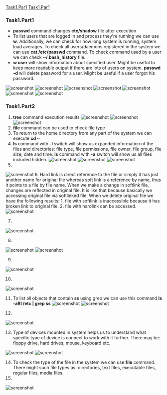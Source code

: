 [Task1.Par1](./readme.md#task1part1)
[Task1.Par1](./readme.md#task1part2)
### Task1.Part1

* **passwd** command changes **etc/shadow** file after execution
* To list users that are logged in and process they're running we can use **w**. Additionally, we can check for how long system is running, system load averages.
To check all users/daemons registered in the system we can use **cat /etc/passwd** command. 
To check command used by a user we can check **~/.bash_history** file.
* **w user <user>** will show information about specified user. Might be useful to keep more readable output if there are lots of users on system.
**passwd -d <user>** will delete password for a user. Might be useful if a user forgot his password.

![screenshot](./Screenshots/Screenshot%20from%202022-07-11%2021-57-37.png)
![screenshot](./Screenshots/Screenshot%20from%202022-07-11%2021-58-25.png)
![screenshot](./Screenshots/Screenshot%20from%202022-07-11%2022-00-08.png)
![screenshot](./Screenshots/Screenshot%20from%202022-07-11%2022-04-44.png)
![screenshot](./Screenshots/Screenshot%20from%202022-07-11%2022-20-23.png)
![screenshot](./Screenshots/Screenshot%20from%202022-07-11%2022-30-18.png)
![screenshot](./Screenshots/Screenshot%20from%202022-07-11%2022-34-54.png)

### Task1.Part2
1. **tree** command execution results
![screenshot](https://github.com/kofesenko/ITA-Kh-077-DevOps/blob/main/SoftServeITA/Linux/Task1/Screenshots/Screenshot%20from%202022-07-12%2013-35-40.png)
![screenshot](https://github.com/kofesenko/ITA-Kh-077-DevOps/blob/main/SoftServeITA/Linux/Task1/Screenshots/Screenshot%20from%202022-07-12%2013-45-53.png)
![screenshot](https://github.com/kofesenko/ITA-Kh-077-DevOps/blob/main/SoftServeITA/Linux/Task1/Screenshots/Screenshot%20from%202022-07-12%2013-47-01.png)
2. **file** command can be used to check file type
3. To return to the home directory from any part of the system we can execute **cd ~**
4. **ls** command with **-l** switch will show us expanded information of the files and directories: file type, file permissions, file owner, file group, file size, date and time. **ls** command with **-a** switch will show us all files included hidden.
![screenshot](https://github.com/kofesenko/ITA-Kh-077-DevOps/blob/main/SoftServeITA/Linux/Task1/Screenshots/Screenshot%20from%202022-07-12%2014-05-19.png)
![screenshot](https://github.com/kofesenko/ITA-Kh-077-DevOps/blob/main/SoftServeITA/Linux/Task1/Screenshots/Screenshot%20from%202022-07-12%2014-05-57.png)
![screenshot](https://github.com/kofesenko/ITA-Kh-077-DevOps/blob/main/SoftServeITA/Linux/Task1/Screenshots/Screenshot%20from%202022-07-12%2014-06-17.png)
5.
![screenshot](https://github.com/kofesenko/ITA-Kh-077-DevOps/blob/main/SoftServeITA/Linux/Task1/Screenshots/Screenshot%20from%202022-07-12%2014-28-14.png)
6. Hard link is direct reference to the file or simply it has just another name for original file whereas soft link is a reference by name, thus it points to a file by file name. When we make a change in softlink file, changes are reflected in original file. It is like that because basically we accessing original file via softlinked file. 
When we delete original file we have the following results: 1. file with softlink is inaccessible because it has broken link to original file. 2. file with hardlink can be accessed.
![screenshot](https://github.com/kofesenko/ITA-Kh-077-DevOps/blob/main/SoftServeITA/Linux/Task1/Screenshots/Screenshot%20from%202022-07-12%2014-58-35.png)
  
7.
![screenshot](https://github.com/kofesenko/ITA-Kh-077-DevOps/blob/main/SoftServeITA/Linux/Task1/Screenshots/Screenshot%20from%202022-07-12%2015-03-12.png)
  
8.
![screenshot](https://github.com/kofesenko/ITA-Kh-077-DevOps/blob/main/SoftServeITA/Linux/Task1/Screenshots/Screenshot%20from%202022-07-12%2015-05-09.png)
![screenshot](https://github.com/kofesenko/ITA-Kh-077-DevOps/blob/main/SoftServeITA/Linux/Task1/Screenshots/Screenshot%20from%202022-07-12%2015-05-09.png)

9.
![screenshot](https://github.com/kofesenko/ITA-Kh-077-DevOps/blob/main/SoftServeITA/Linux/Task1/Screenshots/Screenshot%20from%202022-07-12%2015-08-51.png)
  
10.
![screenshot](https://github.com/kofesenko/ITA-Kh-077-DevOps/blob/main/SoftServeITA/Linux/Task1/Screenshots/Screenshot%20from%202022-07-12%2015-14-03.png)
  
11. To list all objects that contain **ss** using grep we can use this command **ls -aRl /etc | grep ss**
![screenshot](https://github.com/kofesenko/ITA-Kh-077-DevOps/blob/main/SoftServeITA/Linux/Task1/Screenshots/Screenshot%20from%202022-07-12%2015-35-34.png)
![screenshot](https://github.com/kofesenko/ITA-Kh-077-DevOps/blob/main/SoftServeITA/Linux/Task1/Screenshots/Screenshot%20from%202022-07-12%2015-15-44.png)
  
12. 
![screenshot](https://github.com/kofesenko/ITA-Kh-077-DevOps/blob/main/SoftServeITA/Linux/Task1/Screenshots/Screenshot%20from%202022-07-12%2015-49-47.png)

13. Type of devices mounted in system helps us to understand what specific type of device is connect to work with it further. There may be: floppy drive, hard drives, mouse, keyboard etc. 

![screenshot](https://github.com/kofesenko/ITA-Kh-077-DevOps/blob/main/SoftServeITA/Linux/Task1/Screenshots/Screenshot%20from%202022-07-12%2016-03-51.png)
![screenshot](https://github.com/kofesenko/ITA-Kh-077-DevOps/blob/main/SoftServeITA/Linux/Task1/Screenshots/Screenshot%20from%202022-07-12%2016-04-03.png)

14. To check the type of the file in the system we can use **file** command. There might such file types as: directories, text files, executable files, regular files, media files. 
15. 
![screenshot](https://github.com/kofesenko/ITA-Kh-077-DevOps/blob/main/SoftServeITA/Linux/Task1/Screenshots/Screenshot%20from%202022-07-12%2016-25-51.png)

